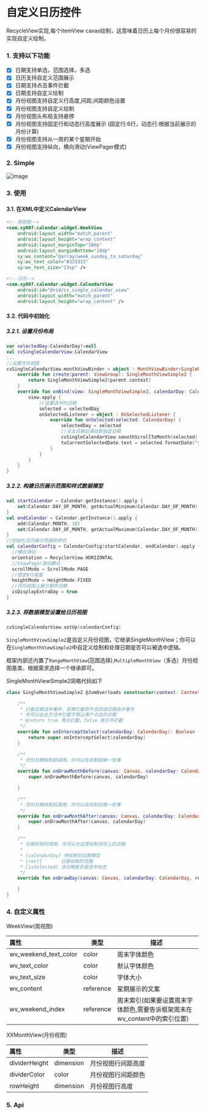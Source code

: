 # 自定义日历控件
RecycleView实现,每个itemView cavas绘制，这意味着日历上每个月份很容易的实现自定义绘制。

### 1. 支持以下功能

- [x] 日期支持单选，范围选择，多选
- [x] 日历支持自定义范围展示
- [x] 日期支持点击事件拦截
- [x] 日期支持自定义绘制
- [x] 月份视图支持自定义行高度,间距,间距颜色设置
- [x] 月份视图支持自定义绘制
- [x] 月份视图头布局支持悬停
- [x] 月份视图支持固定行和动态行高度展示 (固定行:6行，动态行:根据当前展示的月份计算)
- [x] 月份视图支持从一周的某个星期开始
- [x] 月份视图支持纵向，横向滑动(ViewPager模式)
### 2. Simple

![image](http://m.qpic.cn/psc?/V11vVsP84HfNn2/bqQfVz5yrrGYSXMvKr.cqfZqDZTE14QcuJmw9w*x3uW9sPUlZ5R7gG4UkZq4hYu95iD96W3.z26xo0p9OlPMGCAQiIbNPdfscbFf50GGr20!/b&bo=cBfGCnAXxgoBByA!&rf=viewer_4)
### 3. 使用

#### 3.1. 在XML中定义CalendarView 

```xml
<!--周视图-->
<com.sy007.calendar.widget.WeekView
    android:layout_width="match_parent"
    android:layout_height="wrap_content"
    android:layout_marginTop="10dp"
    android:layout_marginBottom="10dp"
    sy:wv_content="@array/week_sunday_to_saturday"
    sy:wv_text_color="#333333"
    sy:wv_text_size="13sp" />

<!--日历-->
<com.sy007.calendar.widget.CalendarView
    android:id="@+id/cv_single_calendar_view"
    android:layout_width="match_parent"
    android:layout_height="wrap_content" />
```

#### 3.2. 代码中初始化

##### 3.2.1. 设置月份布局

```kotlin
var selectedDay:CalendarDay?=null
val cvSingleCalendarView:CalendarView
...
//设置月份视图
cvSingleCalendarView.monthViewBinder = object : MonthViewBinder<SingleMonthViewSimple2> {
    override fun create(parent: ViewGroup): SingleMonthViewSimple2 {
        return SingleMonthViewSimple2(parent.context)
    }
    override fun onBind(view: SingleMonthViewSimple2, calendarDay: CalendarDay) {
        view.apply {
            //设置选中的日期
            selected = selectedDay
            onSelectedListener = object : OnSelectedListener {
                override fun onSelected(selected: CalendarDay) {
                    selectedDay = selected
                    //点击日期后滑动到指定日期
                    cvSingleCalendarView.smoothScrollToMonth(selected)
                    tvCurrentSelectedDate.text = selected.formatDate("yyyy-MM-dd")
                }
            }
        }
    }
}
```

##### 3.2.2. 构建日历展示范围和样式数据模型

```kotlin
val startCalendar = Calendar.getInstance().apply {
    set(Calendar.DAY_OF_MONTH, getActualMinimum(Calendar.DAY_OF_MONTH))
}
val endCalendar = Calendar.getInstance().apply {
    add(Calendar.MONTH, 10)
    set(Calendar.DAY_OF_MONTH, getActualMaximum(Calendar.DAY_OF_MONTH))
}
//初始化日历展示范围和样式
val calendarConfig = CalendarConfig(startCalendar, endCalendar).apply {
  //横向滑动
  orientation = RecyclerView.HORIZONTAL
  //ViewPager滚动模式
  scrollMode = ScrollMode.PAGE
  //固定6行高度
  heightMode = HeightMode.FIXED
  //月份视图上展示额外日期
  isDisplayExtraDay = true
}
```

##### 3.2.3. 将数据模型设置给日历视图

```kotlin
cvSingleCalendarView.setUp(calendarConfig)
```

`SingleMonthViewSimple2`是自定义月份视图，它继承SingleMonthView；你可以在`SingleMonthViewSimple2`中自定义绘制和处理日期是否可以被选中逻辑。

框架内部还内置了`RangeMonthView`(范围选择),`MultipleMonthView`（多选）月份视图基类，根据需求选择一个继承即可。

SingleMonthViewSimple2简略代码如下

```kotlin
class SingleMonthViewSimple2 @JvmOverloads constructor(context: Context, attrs: AttributeSet? = null, defStyleAttr: Int = 0) : SingleMonthView(context, attrs, defStyleAttr) {

    /**
     * 拦截日期选中事件，如果拦截则不会回调日期选中事件
     * 你可以在此方法中拦截不想让用户点击的日期
     * @return true 表示拦截，false 表示不拦截
     */
    override fun onInterceptSelect(calendarDay: CalendarDay): Boolean {
        return super.onInterceptSelect(calendarDay)
    }

    /**
     * 月份日期绘制前调用，你可以在绘制前做一些事
     */
    override fun onDrawMonthBefore(canvas: Canvas, calendarDay: CalendarDay) {
        super.onDrawMonthBefore(canvas, calendarDay)

    }

    /**
     * 月份日期绘制后调用，你可以在绘制后做一些事
     */
    override fun onDrawMonthAfter(canvas: Canvas, calendarDay: CalendarDay) {
        super.onDrawMonthAfter(canvas, calendarDay)
    }

    /**
     * 日期绘制时调用，你可以在这里绘制月份上的日期
     *
     * [calendarDay] 待绘制的日期模型
     * [rect]       日期绘制的范围
     * [isSelected] 该日期是否是选中状态
     */
    override fun onDrawDay(canvas: Canvas, calendarDay: CalendarDay, rect: Rect, isSelected: Boolean) {

    }
}
```

### 4. 自定义属性

WeekView(周视图)

|属性 | 类型 | 描述 |
| :------------------------- | --------- | ---------------------------------- |
| wv_weekend_text_color | color | 周末字体颜色 |
| wv_text_color | color | 默认字体颜色 |
| wv_text_size | color | 字体大小 |
| wv_content | reference | 星期展示的文案 |
| wv_weekend_index | reference | 周末索引(如果要设置周末字体颜色,需要告诉框架周末在wv_content中的索引位置) |

XXMonthView(月份视图)

| 属性 | 类型 | 描述 |
| :------------------------- | --------- | ---------------------------------- |
| dividerHeight | dimension | 月份视图行间距高度 |
| dividerColor | color | 月份视图行间距颜色 |
| rowHeight | dimension | 月份视图行高度 |

### 5. Api





